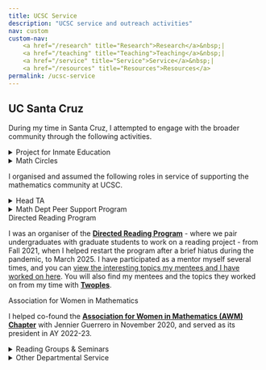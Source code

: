 ```yaml
---
title: UCSC Service
description: "UCSC service and outreach activities"
nav: custom
custom-nav: 
    <a href="/research" title="Research">Research</a>&nbsp;|
    <a href="/teaching" title="Teaching">Teaching</a>&nbsp;|
    <a href="/service" title="Service">Service</a>&nbsp;|
    <a href="/resources" title="Resources">Resources</a>
permalink: /ucsc-service
---
```


<!--
Tip/Green = Current
Note/Blue = Highlight/Past
Important/Red = Other/Past
-->

<!--
Warning = Yellow
Note = Blue
Important = Red
Tip = Green
Caution = Orange (close to yellow)
Info = Dark Blue
Success = Dark Green
Danger = Dark Red
Secondary = Grey
-->

## UC Santa Cruz

During my time in Santa Cruz, I attempted to engage with the broader community through the following activities.

<details class="callout-quarto tip">
    <summary class="callout-header">Project for Inmate Education</summary>
    <div class="callout-body">
<p>I serve as a co-director for the <a href="https://www.physics.ucsc.edu/news-events/community-programs/index.html#:~:text=Project%20for%20Inmate%20Education%20Program%20(PIE)"><b>Project for Inmate Education (PIE)</b></a> since July 2023. We teach incarcerated persons courses on Pre-algebra, College algebra and Introduction to Astronomy at the Santa Cruz Main Jail.</p>
    </div>
</details>

<details class="callout-quarto tip">
    <summary class="callout-header">Math Circles</summary>
    <div class="callout-body">
<ul style="line-height:180%">

<li> I was an active instructor with the <a href="https://www.xacademy.org/math"><b>Math Student Circle</b></a> in Santa Cruz, held at Cabrillo College. I lead activities on <em>Cryptography</em>, <em>Eulerian Circuits</em> and the <em>Four Colour Theorem</em>.</li>

<li> I was an active participant of the <a href="https://people.ucsc.edu/~pmorale5/mtc/"><b>Math Teachers’ Circle</b></a> at Santa Cruz, where I lead sessions on <em>Gerrymandering</em>.</li>
</ul>
</div>
</details>

I organised and assumed the following roles in service of supporting the mathematics community at UCSC.

<details class="callout-quarto tip">
    <summary class="callout-header">Head TA</summary>
    <div class="callout-body">
<p>Since July 2022, I have served as a <b>Head TA</b> (now <em>Teaching support and Administrative Coordinator</em>) in the Mathematics Department, where we assist the department in supporting Graduate Teaching Assistants.</p>
    </div>
</details>

<details class="callout-quarto tip">
    <summary class="callout-header">Math Dept Peer Support Program</summary>
    <div class="callout-body">
<p>I've been co-organising the Math Department <b>Peer Support Program</b> since August 2021 where we support first-year graduate students in navigating the department and program milestones.</p>
    </div>
</details>

<div class="callout-quarto tip">
  <summary class="callout-header">Directed Reading Program</summary>
    <div class="callout-body">
<p>I was an organiser of the <a href="https://sites.google.com/ucsc.edu/drp-math/"><b>Directed Reading Program</b></a> - where we pair undergraduates with graduate students to work on a reading project - from Fall 2021, when I helped restart the program after a brief hiatus during the pandemic, to March 2025. I have participated as a mentor myself several times, and you can <a href="\drp">view the interesting topics my mentees and I have worked on here</a>. You will also find my mentees and the topics they worked on from my time with <a href="https://sites.google.com/view/twoples/home"><b>Twoples</b></a>.</p>
    </div>
</div>

<div class="callout-quarto tip">
    <summary class="callout-header">Association for Women in Mathematics</summary>
    <div class="callout-body">
<p>I helped co-found the <b><a href="sites.google.com/ucsc.edu/awm/">Association for Women in Mathematics (AWM) Chapter</a></b> with Jennier Guerrero in November 2020, and served as its president in AY 2022-23.</p>
    </div>
</div>

<details class="callout-quarto tip">
    <summary class="callout-header">Reading Groups & Seminars</summary>
    <div class="callout-body">
<ul style="line-height:180%">

<li> <b>What are you reading?</b> <em>an informal seminar</em>, <small>Spring 2023</small><br>
    Organiser, <small>co-organised with David Rubinstein, Sophie Aiken and Jennifer Guerrero</small></li>

<li> <b>Category Theory Learning Seminar</b>, <small>Winter & Spring 2022</small><br>
    Organiser, <small>co-organised with Vaibhav Sutrave and David Rubinstein</small>
    <a href="https://drive.google.com/file/d/1_ZJplOxGbYQ77iPW1dp0YLyG3C5P4_Af/view?usp=drive_link" class="internal-link quarter-line-space">Seminar notes&nbsp;→</a></li>

<li> <b>Graduate Colloquium</b>, <small>Fall 2020 - Spring 2022</small><br>
    Organiser, <small>co-organised with David Rubinstein</small></li>

<li> <b>Undergraduate Colloquium</b>, <small>Spring 2022</small><br>
    Organiser, <small>as a member of AWM EC</small></li>
</ul>

<ul style="line-height:150%">

<li> Abelian Varieties over Finite Fields &#9733;, <small>Fall 2023</small></li>

<li> Derived Categories of Permutation Modules, <small>Spring 2023</small></li>

<li> Canonical Induction Formulas, <small>Spring 2023</small></li>

<li> Topological Data Analysis &#9733;, <small>Winter 2023</small></li>

<li> Stacks &#9733;, <small>Fall 2022</small></li>

<li> Pointless Topology and Triangulated Categories, <small>Fall 2022</small></li>

<li> Stable Homotopy Theory, <small>Winter & Spring 2022</small></li>

<li> Étale Cohomology &#9733;, <small>Fall 2021</small></li>

<li> (Modular) Representation Theory, <small>Summer 2021</small></li>

<li> Local Class Field Theory, <small>Spring & Summer 2021</small></li>

<li> Homological Algebra &#9733;, <small>Spring 2021</small></li>

<li> A Course in Arithmetic by J.-P.Serre &#9733;, <small>Winter & Summer 2020</small></li>

</ul>
<br>
<small>&#9733; organiser or co-organiser</small>
</div>
</details>

<details class="callout-quarto tip">
    <summary class="callout-header">Other Departmental Service</summary>
    <div class="callout-body">
<ul style="line-height:180%">

<li> I served as a <em>study leader</em> for the <b>Prelim Study Sessions</b>, where we supported graduate students preparing for the departmental preliminary exams. I served as a leader for all three subjects: <em>Algebra</em> (Winter 2025, Spring 2024, Summer 2023), <em>Analysis</em> (Spring 2025, Winter 2022, Summer 2022) and <em>Geometry</em> (Winter 2022, Summer 2022).</li>

<li> I supported the organising of <b><a href="sites.google.com/ucsc.edu/awm/">EmpowHER Hour</a></b>, an AWM initiative (Spring 2022 - Spring 2023). This was a space where graduate students got together to hold meaningful discussions about gender equity in academia, and how one can help build a more inclusive mathematical community .</li> 

<li> I served as one of the founding Graduate Student representative on the <b>Mathematics Department DEI Committee</b> from Fall 2020 - Spring 2022.</li>

<li> During COVID, I hosted and lead the Mathematics Department GSI Support sessions to create a space for peer support amongst the Graduate Student Instructors, from Feb - Aug 2021.</li>

</ul>
</div>
</details>


<!-- 

### External

<details>
    <summary><b style="color:#69b2c1">Conference Sessions</b></summary>

<ul style="line-height:180%">

<li> Invited Paper Session on <b>Rethinking Number Theory</b><br>
    <em>MAA MathFest</em><br>
    Organiser, <small>co-organised with Tyler Billingsley and Sandra Nair</small></li>

<li> Special Session on <b>Rethinking Number Theory</b><br>
    <em>AWM Research Symposium</em><br>
    Organiser, <small>co-organised with Eva Goedhart and Amita Malik</small></li>

</ul>
</details>

#69b2c1 -->